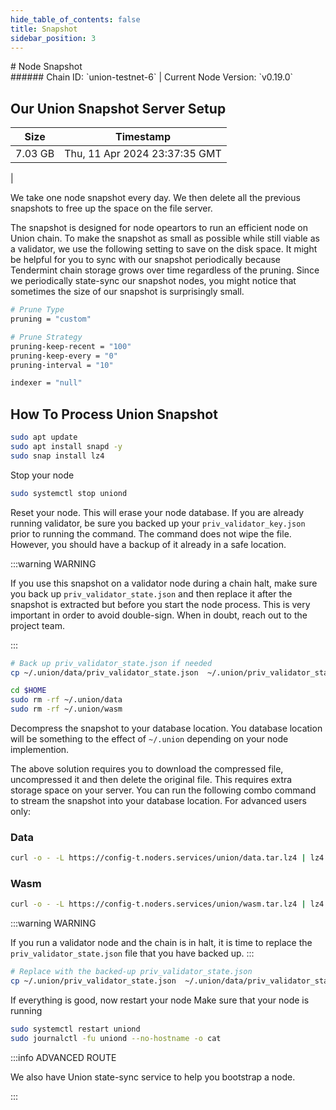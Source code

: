 ```yaml
---
hide_table_of_contents: false
title: Snapshot
sidebar_position: 3
---
```


<div class="h1-with-icon icon-union">
# Node Snapshot
</div>
###### Chain ID: `union-testnet-6` | Current Node Version: `v0.19.0`

## Our Union Snapshot Server Setup

| Size   | Timestamp    |
|--------|--------------|
| 7.03 GB | Thu, 11 Apr 2024 23:37:35 GMT  |


We take one node snapshot every day. We then delete all the previous snapshots to free up the space on the file server.

The snapshot is designed for node opeartors to run an efficient node on Union chain. To make the snapshot as small as possible while still viable as a validator, we use the following setting to save on the disk space. It might be helpful for you to sync with our snapshot periodically because Tendermint chain storage grows over time regardless of the pruning. Since we periodically state-sync our snapshot nodes, you might notice that sometimes the size of our snapshot is surprisingly small.

```bash title="app.toml"
# Prune Type
pruning = "custom"

# Prune Strategy
pruning-keep-recent = "100"
pruning-keep-every = "0"
pruning-interval = "10"
```

```bash title="config.toml"
indexer = "null"
```

## How To Process Union Snapshot
```bash
sudo apt update
sudo apt install snapd -y
sudo snap install lz4
```

Stop your node
```bash
sudo systemctl stop uniond
```
Reset your node. This will erase your node database. If you are already running validator, be sure you backed up your `priv_validator_key.json` prior to running the command. The command does not wipe the file. However, you should have a backup of it already in a safe location.

:::warning WARNING

If you use this snapshot on a validator node during a chain halt, make sure you back up `priv_validator_state.json` and then replace it after the snapshot is extracted but before you start the node process. This is very important in order to avoid double-sign. When in doubt, reach out to the project team.

:::

```bash
# Back up priv_validator_state.json if needed
cp ~/.union/data/priv_validator_state.json  ~/.union/priv_validator_state.json

cd $HOME
sudo rm -rf ~/.union/data
sudo rm -rf ~/.union/wasm
```

Decompress the snapshot to your database location. You database location will be something to the effect of `~/.union` depending on your node implemention.

The above solution requires you to download the compressed file, uncompressed it and then delete the original file. This requires extra storage space on your server. You can run the following combo command to stream the snapshot into your database location. For advanced users only:
### Data
```bash
curl -o - -L https://config-t.noders.services/union/data.tar.lz4 | lz4 -d | tar -x -C ~/.union
```
### Wasm
```bash
curl -o - -L https://config-t.noders.services/union/wasm.tar.lz4 | lz4 -d | tar -x -C ~/.union
```

:::warning WARNING

If you run a validator node and the chain is in halt, it is time to replace the `priv_validator_state.json` file that you have backed up.
:::

```bash
# Replace with the backed-up priv_validator_state.json
cp ~/.union/priv_validator_state.json  ~/.union/data/priv_validator_state.json
```

If everything is good, now restart your node
Make sure that your node is running

```bash
sudo systemctl restart uniond
sudo journalctl -fu uniond --no-hostname -o cat
```

:::info ADVANCED ROUTE

We also have Union state-sync service to help you bootstrap a node.

:::
